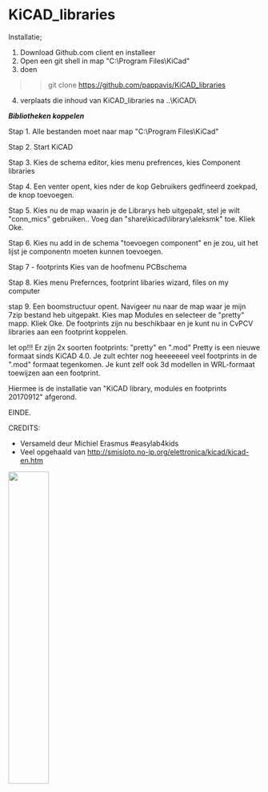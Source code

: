 # KiCAD_libraries
Installatie;
1. Download Github.com client en installeer
2. Open een git shell in map "C:\Program Files\KiCad\"
3. doen 
>> git clone https://github.com/pappavis/KiCAD_libraries

4. verplaats die inhoud van KiCAD_libraries na ..\KiCAD\


***Bibliotheken koppelen***

Stap 1.
Alle  bestanden moet naar map "C:\Program Files\KiCad\"

Stap 2.
Start KiCAD

Stap 3.
Kies de schema editor, kies menu prefrences, kies Component libraries

Stap 4.
Een venter opent, kies nder de kop Gebruikers gedfineerd zoekpad, de knop toevoegen.

Stap 5.
Kies nu de map waarin je de Librarys heb uitgepakt, stel je wilt "conn_mics" gebruiken..
Voeg dan "share\kicad\library\aleksmk" toe.
Kliek Oke.

Stap 6.
Kies nu add in de schema "toevoegen component" en je zou, uit het lijst je componentn moeten kunnen toevoegen.

Stap 7 - footprints
Kies van de hoofmenu PCBschema

Stap 8.
Kies menu Prefernces, footprint libaries wizard, files on my computer

stap 9.
Een boomstructuur opent. Navigeer nu naar de map waar je mijn 7zip bestand heb uitgepakt.
Kies map Modules en selecteer de "pretty" mapp. Kliek Oke.
De footprints zijn nu beschikbaar en je kunt nu in CvPCV libraries aan een footprint koppelen.


let op!!!
Er zijn 2x soorten footprints: "pretty" en ".mod"
Pretty is een nieuwe formaat sinds KiCAD 4.0. Je zult echter nog heeeeeeel veel footprints in de ".mod" formaat tegenkomen. Je kunt zelf ook 3d modellen in WRL-formaat toewijzen aan een footprint.

Hiermee is de installatie van "KiCAD library, modules en footprints 20170912" afgerond.

EINDE.

CREDITS:
 - Versameld deur Michiel Erasmus  #easylab4kids
 - Veel opgehaald van <a href="http://smisioto.no-ip.org/elettronica/kicad/kicad-en.htm">http://smisioto.no-ip.org/elettronica/kicad/kicad-en.htm</a>
 
 <img src="http://smisioto.no-ip.org/elettronica/kicad/imgs/mod_capacitors.jpg" width="40%" height="40%">
 
